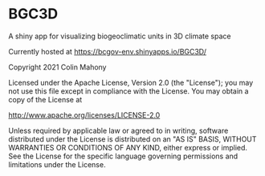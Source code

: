 # BGC3D
A shiny app for visualizing biogeoclimatic units in 3D climate space

Currently hosted at https://bcgov-env.shinyapps.io/BGC3D/ 

Copyright 2021 Colin Mahony

Licensed under the Apache License, Version 2.0 (the "License");
you may not use this file except in compliance with the License.
You may obtain a copy of the License at

http://www.apache.org/licenses/LICENSE-2.0

Unless required by applicable law or agreed to in writing, software
distributed under the License is distributed on an "AS IS" BASIS,
WITHOUT WARRANTIES OR CONDITIONS OF ANY KIND, either express or implied.
See the License for the specific language governing permissions and
limitations under the License.


